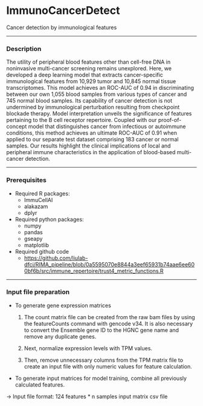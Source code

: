 # ImmunoCancerDetect

Cancer detection by immunological features

---
### Description

The utility of peripheral blood features other than cell-free DNA in noninvasive multi-cancer screening remains unexplored. Here, we developed a deep learning model that extracts cancer-specific immunological features from 10,929 tumor and 10,845 normal tissue transcriptomes. This model achieves an ROC-AUC of 0.94 in discriminating between our own 1,055 blood samples from various types of cancer and 745 normal blood samples. Its capability of cancer detection is not undermined by immunological perturbation resulting from checkpoint blockade therapy. Model interpretation unveils the significance of features pertaining to the B cell receptor repertoire. Coupled with our proof-of-concept model that distinguishes cancer from infectious or autoimmune conditions, this method achieves an ultimate ROC-AUC of 0.91 when applied to our separate test dataset comprising 183 cancer or normal samples. Our results highlight the clinical implications of local and peripheral immune characteristics in the application of blood-based multi-cancer detection. 

---
### Prerequisites

* Required R packages:
  * ImmuCellAI
  * alakazam
  * dplyr
* Required python packages:
  * numpy
  * pandas
  * gseapy
  * matplotlib
* Required github code
  * <https://github.com/liulab-dfci/RIMA_pipeline/blob/0a5595070e8844a3eef65931b74aae6ee600bf6b/src/immune_repertoire/trust4_metric_functions.R>

---
### Input file preparation

* To generate gene expression matrices
  1. The count matrix file can be created from the raw bam files by using the featureCounts command with gencode v34. It is also necessary to convert the Ensemble gene ID to the HGNC gene name and remove any duplicate genes.

  2. Next, normalize expression levels with TPM values.

  3. Then, remove unnecessary columns from the TPM matrix file to create an input file with only numeric values for feature calculation.

* To generate input matrices for model training, combine all previously calculated features.

-> Input file format: 124 features * n samples input matrix csv file
